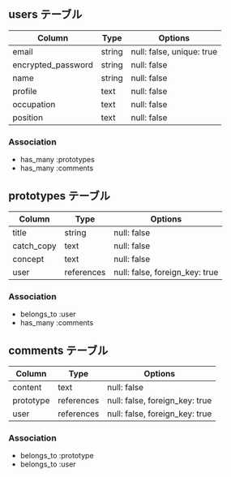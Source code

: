 ## users テーブル

| Column              | Type   | Options                       |
|---------------------|--------|-------------------------------|
| email               | string | null: false, unique: true     |
| encrypted_password  | string | null: false                   |
| name                | string | null: false                   |
| profile             | text   | null: false                   |
| occupation          | text   | null: false                   |
| position            | text   | null: false                   |

### Association
- has_many :prototypes
- has_many :comments

## prototypes テーブル

| Column     | Type       | Options                        |
|------------|------------|--------------------------------|
| title      | string     | null: false                    |
| catch_copy | text       | null: false                    |
| concept    | text       | null: false                    |
| user       | references | null: false, foreign_key: true |

### Association
- belongs_to :user
- has_many :comments

## comments テーブル

| Column     | Type       | Options                        |
|------------|------------|--------------------------------|
| content    | text       | null: false                    |
| prototype  | references | null: false, foreign_key: true |
| user       | references | null: false, foreign_key: true |

### Association
- belongs_to :prototype
- belongs_to :user
